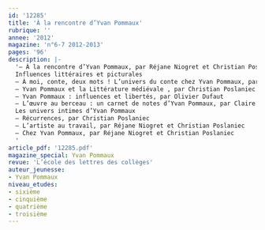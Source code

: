 ```yaml
---
id: '12285'
title: 'À la rencontre d’Yvan Pommaux'
rubrique: ''
annee: '2012'
magazine: 'n°6-7 2012-2013'
pages: '96'
description: |-
  '– À la rencontre d’Yvan Pommaux, par Réjane Niogret et Christian Poslaniec
  Influences littéraires et picturales
  – À moi, conte, deux mots ! L’univers du conte chez Yvan Pommaux, par Réjane Niogret et Christian Poslaniec
  – Yvan Pommaux et la Littérature médiévale , par Christian Poslaniec
  – Yvan Pommaux : influences et libertés, par Olivier Dufaut
  – L’œuvre au berceau : un carnet de notes d’Yvan Pommaux, par Claire Doquet
  Les univers intimes d’Yvan Pommaux
  – Récurrences, par Christian Poslaniec
  – L’artiste au travail, par Réjane Niogret et Christian Poslaniec
  – Chez Yvan Pommaux, par Réjane Niogret et Christian Poslaniec
  '
article_pdf: '12285.pdf'
magazine_special: Yvan Pommaux
revue: 'L’école des lettres des collèges'
auteur_jeunesse:
- Yvan Pommaux
niveau_etudes:
- sixième
- cinquième
- quatrième
- troisième
---
```

